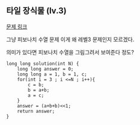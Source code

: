 ## 타일 장식물 (lv.3)

[문제 링크](https://programmers.co.kr/learn/courses/30/lessons/43104)


그냥 피보나치 수열 문제 이게 왜 레벨3 문제인지 모르겠다.

의미가 있다면 피보나치 수열을 그림그려서 보여준다 정도?



```
long long solution(int N) {
    long long answer = 0;
    long long a = 1, b = 1, c;
    for(int i = 3 ; i <=N ; i++){                
        c = b;
        b = a+b;
        a = c;
    }
    answer = (a+b+b)<<1;
    return answer;
}
```